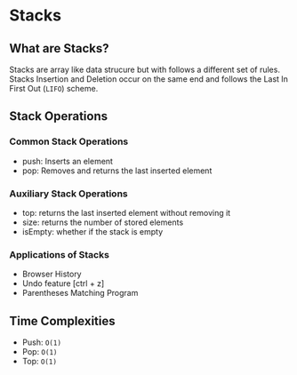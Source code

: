 # Stacks

## What are Stacks?
Stacks are array like data strucure but with follows a different set of rules. Stacks Insertion and Deletion occur on the same end and follows the Last In First Out (`LIFO`) scheme. 


## Stack Operations
### Common Stack Operations
- push: Inserts an element
- pop: Removes and returns the last inserted element

### Auxiliary Stack Operations  
- top: returns the last inserted element without removing it
- size: returns the number of stored elements
- isEmpty: whether if the stack is empty

### Applications of Stacks
- Browser History
- Undo feature [ctrl + z]
- Parentheses Matching Program

## Time Complexities  
- Push: `O(1)`  
- Pop: `O(1)`  
- Top: `O(1)`  
